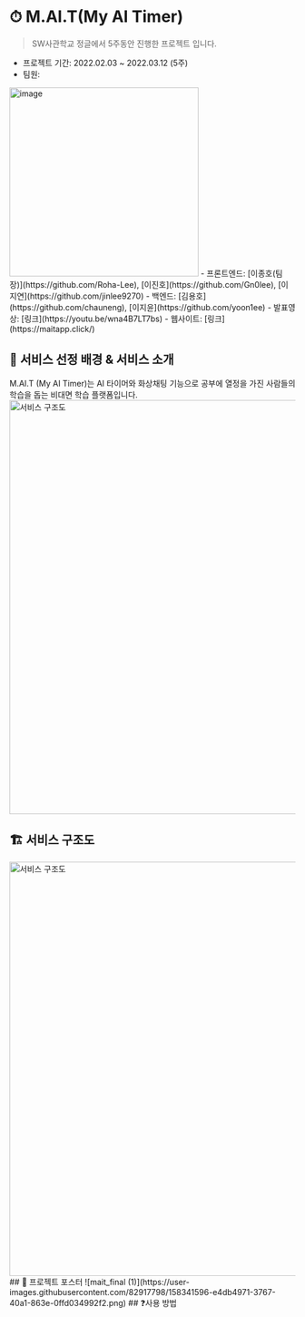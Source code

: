 # ⏱ M.AI.T(My AI Timer)
> SW사관학교 정글에서 5주동안 진행한 프로젝트 입니다. 
- 프로젝트 기간: 2022.02.03 ~ 2022.03.12 (5주) 
- 팀원: 
<img width="333" alt="image" src="https://user-images.githubusercontent.com/82917798/158339327-8cae068c-b9b6-468a-a13a-5c8f5ca28db9.png">
    - 프론트엔드: [이종호(팀장)](https://github.com/Roha-Lee), [이진호](https://github.com/Gn0lee), [이지연](https://github.com/jinlee9270)
    - 백엔드: [김용호](https://github.com/chauneng), [이지윤](https://github.com/yoon1ee) 
- 발표영상: [링크](https://youtu.be/wna4B7LT7bs)
- 웹사이트: [링크](https://maitapp.click/)

## 📜 서비스 선정 배경 & 서비스 소개 
M.AI.T (My AI Timer)는 AI 타이머와 화상채팅 기능으로 공부에 열정을 가진 사람들의 학습을 돕는 비대면 학습 플랫폼입니다.
<img width="730" alt="서비스 구조도" src="https://user-images.githubusercontent.com/82917798/158341226-cfeb9b26-0b1e-4366-b95e-886bebc14770.png">

## 🏗 서비스 구조도 
<img width="730" alt="서비스 구조도" src="https://user-images.githubusercontent.com/82917798/158337547-ad8774b4-3835-479d-80c7-0e946e06309d.png">
## 🌃 프로젝트 포스터
![mait_final (1)](https://user-images.githubusercontent.com/82917798/158341596-e4db4971-3767-40a1-863e-0ffd034992f2.png)
## ❓사용 방법 